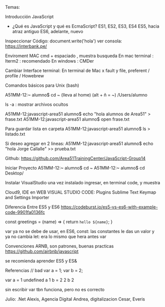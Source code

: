 Temas:

Introducción JavaScript
- ¿Qué es JavaScript y qué es EcmaScript?
	ES1, ES2, ES3, ES4
	ES5, hacia atraz antiguo
	ES6, adelante, nuevo

Inspeccionar Código:
document.write('hola')
ver consola: https://interbank.pe/

Enviroment MAC
cmd + espaciado , muestra busqueda
En mac terminal : Iterm2 : recomendado
En windows : CMDer

Cambiar Interface terminal:
En terminal de Mac x fault y file, preferent / profile / Howebrew


Comandos básicos para Unix (bash)

A51MM-12:~ alumno$ cd ~ (lleva al home) (alt + ñ = ~)
/Users/alumno

ls -a : mostrar archivos ocultos

A51MM-12:javascript-area51 alumno$ echo "hola alumnos de Area51" > frase.txt
A51MM-12:javascript-area51 alumno$ open frase.txt 

Para guardar lista en carpeta
A51MM-12:javascript-area51 alumno$ ls > listado.txt

Si deseo agregar en 2 lineas:
A51MM-12:javascript-area51 alumno$ echo "hola Jorge Callalle" >>  prueba.txt


Github: https://github.com/Area51TrainingCenter/JavaScript-Group14

Iniciar Proyecto
A51MM-12:~ alumno$ cd ~ 
A51MM-12:~ alumno$ cd Desktop/

Instalar VisualStudio
una vez instalado ingresar, en terminal code, y muestra

Cloud9, IDE en WEB
VISUAL STUDIO CODE: Plugins
Sublime Text Keymap and Settings Importer


Diferencia Entre ES5 y ES6
https://codeburst.io/es5-vs-es6-with-example-code-9901fa0136fc

const greetings = (name) => {
 return `hello ${name}`;
}

var ya no se debe de usar, en ES6, 
const: las constantes le das un valor y ya no cambia
let:  era lo mismo que hera antes var

Convenciones ARNB, son patrones, buenas practicas
https://github.com/airbnb/javascript

se recomienda aprender ES5 y ES&

Referencias
// bad
var a = 1;
var b = 2;

var a = 1
undefined
a
1
b = 2
2
b
2

sin escribir var tbn funciona, pero no es correcto

Julio: .Net 
Alexis, Agencia Digital
Andrea, digitalizacion 
Cesar, Everis